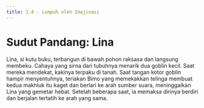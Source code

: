 ```yaml
---
title: 1.4 - Lumpuh oleh Imajinasi
---
```

# Sudut Pandang: Lina

Lina, si kutu buku, terbangun di bawah pohon raksasa dan langsung membeku. Cahaya yang sirna dari tubuhnya menarik dua goblin kecil. Saat mereka mendekat, kakinya terpaku di tanah. Saat tangan kotor goblin hampir menyentuhnya, teriakan Bimo yang memekakkan telinga membuat kedua makhluk itu kaget dan berlari ke arah sumber suara, meninggalkan Lina yang gemetar hebat. Setelah beberapa saat, ia memaksa dirinya berdiri dan berjalan tertatih ke arah yang sama.
